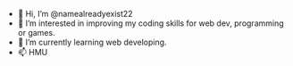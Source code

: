 - 👋 Hi, I’m @namealreadyexist22
- 👀 I’m interested in improving my coding skills for web dev, programming or games.
- 🌱 I’m currently learning web developing.
- 📫 HMU

<!---
namealreadyexist22/namealreadyexist22 is a ✨ special ✨ repository because its `README.md` (this file) appears on your GitHub profile.
You can click the Preview link to take a look at your changes.
--->
